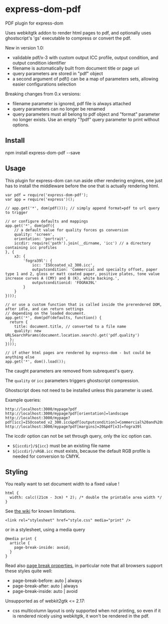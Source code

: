 # express-dom-pdf

PDF plugin for express-dom

Uses webkitgtk addon to render html pages to pdf, and optionally uses
ghostscript's 'gs' executable to compress or convert the pdf.

New in version 1.0:
- validable pdf/x-3 with custom output ICC profile, output condition, and
  output condition identifier
- filename is automatically built from document title or page uri
- query parameters are stored in "pdf" object
- a second argument of pdf() can be a map of parameters sets,
  allowing easier configurations selection

Breaking changes from 0.x versions:
- filename parameter is ignored, pdf file is always attached
- query parameters can no longer be renamed
- query parameters must all belong to pdf object and "format" parameter no
  longer exists. Use an empty "?pdf" query parameter to print without options.


Install
-------

npm install express-dom-pdf --save


Usage
-----

This plugin for express-dom can run aside other rendering engines, one just has
to install the middleware before the one that is actually rendering html.

```
var pdf = require('express-dom-pdf');
var app = require('express')();

// app.get('*', dom(pdf())); // simply append format=pdf to url query to trigger

// or configure defaults and mappings
app.get('*', dom(pdf({
	// a default value for quality forces gs conversion
	quality: 'screen',
	orientation: 'portrait',
	iccdir: require('path').join(__dirname, 'icc') // a directory containing icc profiles
}, {
	x3: {
		'fogra39l': {
			icc: 'ISOcoated_v2_300.icc',
			outputcondition: 'Commercial and specialty offset, paper type 1 and 2, gloss or matt coated paper, positive plates, tone value increase curves A (CMY) and B (K), white backing.',
			outputconditionid: 'FOGRA39L'
		}
	}
})));

// or use a custom function that is called inside the prerendered DOM, after idle, and can return settings
// depending on the loaded document.
app.get('*', dom(pdf(defaults, function() {
  return {
    title: document.title, // converted to a file name
    quality: new URLSearchParams(document.location.search).get('pdf.quality')
  };
})));

// if other html pages are rendered by express-dom - but could be anything else
app.get('*', dom().load());
```

The caught parameters are removed from subrequest's query.

The `quality` or `icc` parameters triggers ghostscript compression.

Ghostscript does not need to be installed unless this parameter is used.

Example queries:
```
http://localhost:3000/mypage?pdf
http://localhost:3000/mypage?pdf[orientation]=landscape
http://localhost:3000/mypage?pdf[icc]=ISOcoated_v2_300.icc&pdf[outputcondition]=Commercial%20and%20specialty%20offset&pdf[outputconditionid]=FOGRA39L
http://localhost:3000/mypage?pdf[margins]=20&pdf[x3]=fogra39l
```

The iccdir option can not be set through query, only the icc option can.
- `${iccdir}/${icc}` must be an existing file name
- `${iccdir}/sRGB.icc` must exists, because the default RGB profile is needed for conversion to CMYK.


Styling
-------

You really want to set document width to a fixed value !

```
html {
  width: calc((21cm - 3cm) * 2); /* double the printable area width */
}
```

See [the wiki](https://github.com/kapouer/express-dom-pdf/wiki) for known limitations.

```
<link rel="stylesheet" href="style.css" media="print" />
```

or in a stylesheet, using a media query

```
@media print {
  article {
    page-break-inside: avoid;
  }
}
```

Read also [page break properties](http://caniuse.com/#feat=css-page-break),
in particular note that all browsers support these styles quite well:
* page-break-before: auto | always
* page-break-after: auto | always
* page-break-inside: auto | avoid

Unsupported as of webkit2gtk <= 2.17:
- css multicolumn layout is only supported when not printing, so even if it is
  rendered nicely using webkitgtk, it won't be rendered in the pdf.

